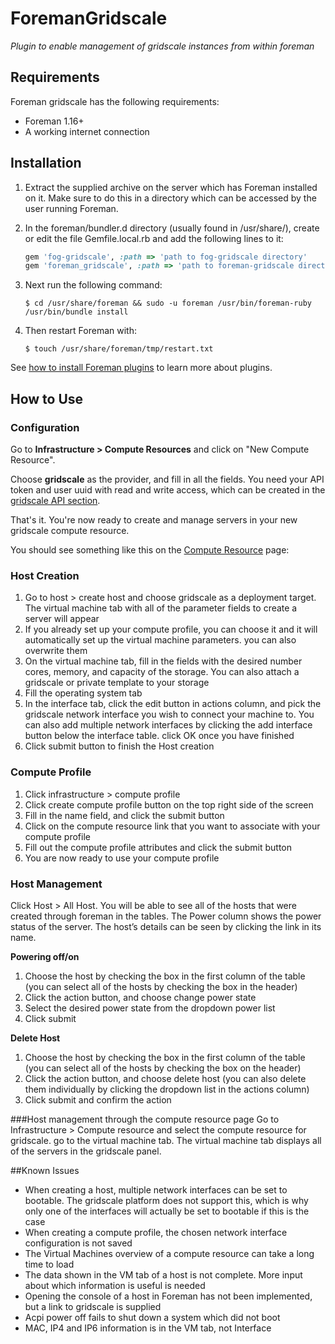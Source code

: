# ForemanGridscale

*Plugin to enable management of gridscale instances from within foreman*

## Requirements
Foreman gridscale has the following requirements:

* Foreman 1.16+
* A working internet connection

## Installation

1. Extract the supplied archive on the server which has Foreman installed on it. Make sure to do this in a directory which can be accessed by the user running Foreman.

2. In the foreman/bundler.d directory (usually found in /usr/share/), create or edit the file Gemfile.local.rb and add the following lines to it:

    ```ruby
    gem 'fog-gridscale', :path => 'path to fog-gridscale directory'
    gem 'foreman_gridscale', :path => 'path to foreman-gridscale directory'
    ```

3. Next run the following command: 

    ```
    $ cd /usr/share/foreman && sudo -u foreman /usr/bin/foreman-ruby /usr/bin/bundle install
    ```

4. Then restart Foreman with:
    ```
    $ touch /usr/share/foreman/tmp/restart.txt
    ```

See [how to install Foreman plugins](http://projects.theforeman.org/projects/foreman/wiki/How_to_Install_a_Plugin) to learn more about plugins.


## How to Use
### Configuration

Go to **Infrastructure > Compute Resources** and click on "New Compute Resource".

Choose **gridscale** as the provider, and fill in all the fields. You need your API token and user uuid with read and write access, which can be created in the [gridscale API section](https://my.gridscale.io/APIs/). 

That's it. You're now ready to create and manage servers in your new gridscale compute resource.

You should see something like this on the [Compute Resource](https://theforeman.org/manuals/1.19/index.html#5.2ComputeResources) page:

### Host Creation
1. Go to host > create host and choose gridscale as a deployment target. The virtual machine tab with all of the parameter fields to create a server will appear
2. If you already set up your compute profile, you can choose it and it will automatically set up the virtual machine parameters. you can also overwrite them
3. On the virtual machine tab, fill in the fields with the desired number cores, memory, and capacity of the storage. You can also attach a gridscale or private template to your storage
4. Fill the operating system tab
5. In the interface tab, click the edit button in actions column, and pick the gridscale network interface you wish to connect your machine to. You can also add multiple network interfaces by clicking the add interface button below the interface table. click OK once you have finished
6. Click submit button to finish the Host creation

### Compute Profile
1. Click infrastructure > compute profile
2. Click create compute profile button on the top right side of the screen
3. Fill in the name field, and click the submit button
4. Click on the compute resource link that you want to associate with your compute profile
5. Fill out the compute profile attributes and click the submit button
6. You are now ready to use your compute profile

### Host Management
Click Host > All Host. You will be able to see all of the hosts that were created through foreman in the tables. The Power column shows the power status of the server. The host’s details can be seen by clicking the link in its name.
    
**Powering off/on**
1. Choose the host by checking the box in the first column of the table (you can select all of the hosts by checking the box in the header)
2. Click the action button, and choose change power state
3. Select the desired power state from the dropdown power list
4. Click submit

**Delete Host**
1. Choose the host by checking the box in the first column of the table (you can select all of the hosts by checking the box on the header)
2. Click the action button, and choose delete host (you can also delete them individually by clicking the dropdown list in the actions column)
3. Click submit and confirm the action


###Host management through the compute resource page
Go to Infrastructure > Compute resource and select the compute resource for gridscale. go to the virtual machine tab. The virtual machine tab displays all of the servers in the gridscale panel.

##Known Issues
* When creating a host, multiple network interfaces can be set to bootable. The gridscale platform does not support this, which is why only one of the interfaces will actually be set to bootable if this is the case
* When creating a compute profile, the chosen network interface configuration is not saved
* The Virtual Machines overview of a compute resource can take a long time to load
* The data shown in the VM tab of a host is not complete. More input about which information is useful is needed
* Opening the console of a host in Foreman has not been implemented, but a link to gridscale is supplied
* Acpi power off fails to shut down a system which did not boot
* MAC, IP4 and IP6 information is in the VM tab, not Interface

